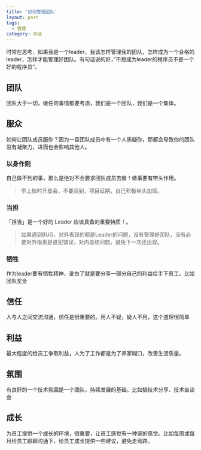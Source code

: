 ```yaml
---
title: '如何管理团队'
layout: post
tags:
  - 管理
category: 杂谈
---
```


时常在思考，如果我是一个leader，我该怎样管理我的团队，怎样成为一个合格的leader，怎样才能管理好团队。有句话说的好，”不想成为leader的程序员不是一个好的程序员”。

<!--more-->


## 团队

团队大于一切，做任何事情都要考虑，我们是一个团队，我们是一个集体。

## 服众
如何让团队成员服你？因为一旦团队成员中有一个人质疑你，那都会导致你的团队没有凝聚力，进而也会影响其他人。

### 以身作则

自己做不到的事，那么是绝对不会要求团队成员去做！做事要有带头作用。

> 早上按时开晨会，不要迟到，项目延期，自己积极带头加班。

### 当担

「担当」是一个好的 Leader 应该具备的重要特质！。

> 如果遇到BUG，对外表现的都是Leader的问题，没有管理好团队，没有必要对外指责是谁犯错误，对内总结问题，避免下一次还出现。

### 牺牲

作为leader要有牺牲精神，说白了就是要分享一部分自己的利益给手下员工。比如团队奖金

## 信任

人与人之间交流沟通，信任是很重要的。用人不疑，疑人不用，这个道理很简单

## 利益

最大程度的给员工争取利益，人为了工作都是为了养家糊口，改善生活质量。

## 氛围

有良好的一个技术氛围是一个团队，持续发展的基础。比如搞技术分享、技术坐谈会

## 成长

为员工提供一个成长的环境，很重要，让员工感觉有一种家的感觉。比如每周或每月给员工聊聊沟通下，给员工成长提供一些建议，避免走弯路。


